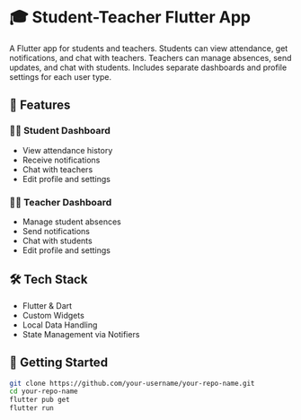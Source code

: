 # 🎓 Student-Teacher Flutter App

A Flutter app for students and teachers. Students can view attendance, get notifications, and chat with teachers. Teachers can manage absences, send updates, and chat with students. Includes separate dashboards and profile settings for each user type.

## 📲 Features

### 🧑‍🎓 Student Dashboard
- View attendance history
- Receive notifications
- Chat with teachers
- Edit profile and settings

### 👩‍🏫 Teacher Dashboard
- Manage student absences
- Send notifications
- Chat with students
- Edit profile and settings

## 🛠️ Tech Stack
- Flutter & Dart
- Custom Widgets
- Local Data Handling
- State Management via Notifiers

## 🚀 Getting Started

```bash
git clone https://github.com/your-username/your-repo-name.git
cd your-repo-name
flutter pub get
flutter run
